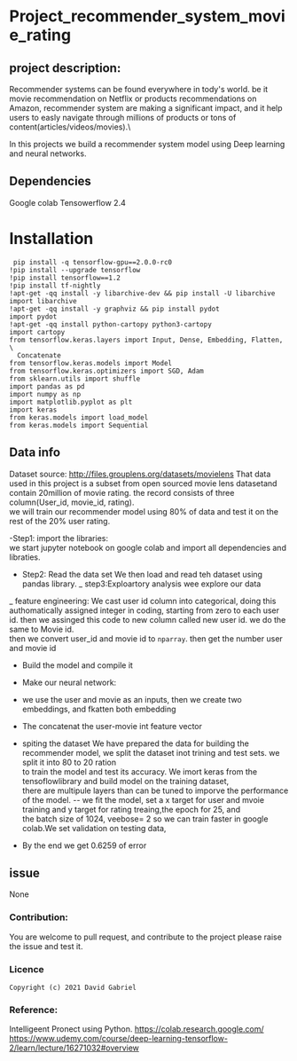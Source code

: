 # Project_recommender_system_movie_rating
## project description:
Recommender systems can be found everywhere in tody's world. be it movie recommendation on Netflix or products recommendations on Amazon,
recommender system are making a significant impact, and it help users to easly navigate through millions of products or tons of content(articles/videos/movies).\

In this projects we build a recommender system model using Deep learning and neural networks.


## Dependencies
Google colab
Tensowerflow 2.4

# Installation
```
 pip install -q tensorflow-gpu==2.0.0-rc0 
!pip install --upgrade tensorflow
!pip install tensorflow==1.2
!pip install tf-nightly
!apt-get -qq install -y libarchive-dev && pip install -U libarchive
import libarchive
!apt-get -qq install -y graphviz && pip install pydot
import pydot
!apt-get -qq install python-cartopy python3-cartopy
import cartopy
from tensorflow.keras.layers import Input, Dense, Embedding, Flatten, \
  Concatenate
from tensorflow.keras.models import Model
from tensorflow.keras.optimizers import SGD, Adam
from sklearn.utils import shuffle
import pandas as pd
import numpy as np
import matplotlib.pyplot as plt
import keras
from keras.models import load_model
from keras.models import Sequential

```

## Data info
Dataset source: http://files.grouplens.org/datasets/movielens
That data used in this project is a subset from open sourced movie lens datasetand contain 20million of movie rating. the record consists of three column(User_id, movie_id, rating).\
we will train our recommender model using 80% of data and test it on the rest of the 20% user rating.

-Step1: import the libraries:\
  we start jupyter notebook on google colab and import all dependencies and libraties.
  
 - Step2: Read the data set
 We then load and read teh dataset using pandas library.
 _ step3:Exploartory analysis
  wee explore our data
  
 _ feature engineering:
 We cast user id column into categorical, doing this authomatically assigned integer in coding, starting from zero to each user id. then we assinged this code to new column called new user id. we do the same to Movie id.\
 then we convert user_id and movie id to ``nparray``. then get the number user and movie id
 

   - Build the  model and compile it
   - Make our neural network:
   - we use the user and movie as an inputs, then we create two embeddings, and fkatten both embedding
   -  The concatenat the user-movie int feature vector 
   
   -  spiting the dataset
   We have prepared the data for building the recommender model, we split the dataset inot trining and test sets. we split it into 80 to 20 ration\
   to train the model and test its accuracy.
   We imort keras from the tensoflowlibrary and build model on the training dataset,\
   there are multipule layers than can be tuned to imporve the performance of the model.
   -- we fit the model,  set a x target for user and mvoie training and y target for rating treaing,the epoch for 25, and\
   the batch size of 1024, veebose= 2 so we can train faster in google colab.We set validation on testing data,
   - By the end we get 0.6259 of error
   
   ## issue
   None
   
   ### Contribution:
   You are welcome to pull request, and contribute to the project please raise the issue and test it.
   
   
   ### Licence
   ```
   Copyright (c) 2021 David Gabriel 
   ```
   
  
   
   ### Reference:
   Intelligeent Pronect using Python.
   https://colab.research.google.com/
   https://www.udemy.com/course/deep-learning-tensorflow-2/learn/lecture/16271032#overview


